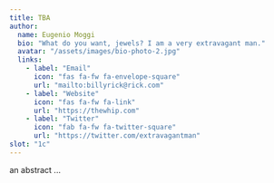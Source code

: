 ```yaml
---
title: TBA 
author: 
  name: Eugenio Moggi
  bio: "What do you want, jewels? I am a very extravagant man."
  avatar: "/assets/images/bio-photo-2.jpg"
  links:
    - label: "Email"
      icon: "fas fa-fw fa-envelope-square"
      url: "mailto:billyrick@rick.com"
    - label: "Website"
      icon: "fas fa-fw fa-link"
      url: "https://thewhip.com"
    - label: "Twitter"
      icon: "fab fa-fw fa-twitter-square"
      url: "https://twitter.com/extravagantman"
slot: "1c" 
---
```


an abstract ... 


